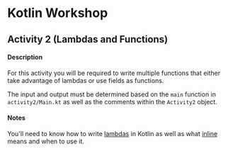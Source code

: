 # Kotlin Workshop #
## Activity 2 (Lambdas and Functions) ##

#### Description ####
For this activity you will be required to write multiple functions that either take advantage of lambdas or use fields as functions.

The input and output must be determined based on the `main` function in `activity2/Main.kt` as well as the comments within the `Activity2` object.

#### Notes ####
You'll need to know how to write [lambdas](https://kotlinlang.org/docs/reference/lambdas.html) in Kotlin as well as what [inline](https://kotlinlang.org/docs/reference/inline-functions.html) means and when to use it.

